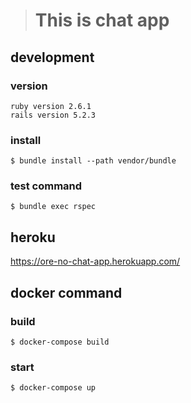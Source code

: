 ># This is chat app

## development

### version

```
ruby version 2.6.1
rails version 5.2.3
```

### install

```
$ bundle install --path vendor/bundle
```

### test command

```
$ bundle exec rspec
```

## heroku

https://ore-no-chat-app.herokuapp.com/

## docker command

### build

```
$ docker-compose build
```

### start

```
$ docker-compose up
```